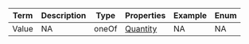 |Term | Description | Type | Properties | Example | Enum|
| ---| ---| ---| ---| ---| --- |
| Value | NA | oneOf | [Quantity](./Quantity.md) | NA | NA|

